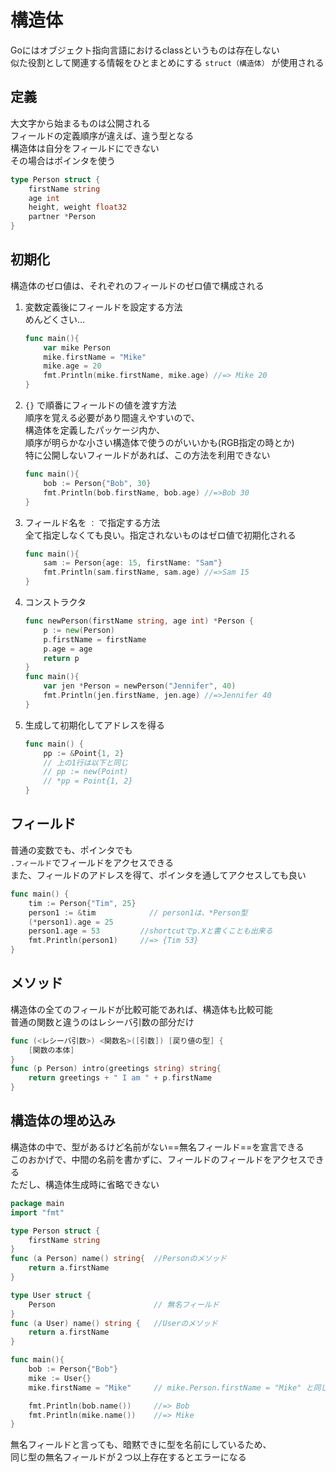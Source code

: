 # 構造体

Goにはオブジェクト指向言語におけるclassというものは存在しない  
似た役割として関連する情報をひとまとめにする `struct（構造体）` が使用される

## 定義

大文字から始まるものは公開される  
フィールドの定義順序が違えば、違う型となる  
構造体は自分をフィールドにできない  
その場合はポインタを使う
```go
type Person struct {
    firstName string 
    age int
    height, weight float32
    partner *Person
}
```

## 初期化

構造体のゼロ値は、それぞれのフィールドのゼロ値で構成される
1. 変数定義後にフィールドを設定する方法  
    めんどくさい...
    ```go
    func main(){
        var mike Person
        mike.firstName = "Mike"
        mike.age = 20
        fmt.Println(mike.firstName, mike.age) //=> Mike 20
    }
    ```
2. `{}` で順番にフィールドの値を渡す方法  
    順序を覚える必要があり間違えやすいので、  
    構造体を定義したパッケージ内か、  
    順序が明らかな小さい構造体で使うのがいいかも(RGB指定の時とか)  
    特に公開しないフィールドがあれば、この方法を利用できない
    ```go
    func main(){
        bob := Person{"Bob", 30}
        fmt.Println(bob.firstName, bob.age) //=>Bob 30
    }
    ```
3. フィールド名を `：` で指定する方法  
    全て指定しなくても良い。指定されないものはゼロ値で初期化される
    ```go
    func main(){
        sam := Person{age: 15, firstName: "Sam"}
        fmt.Println(sam.firstName, sam.age) //=>Sam 15
    }
    ```
4. コンストラクタ
    ```go
    func newPerson(firstName string, age int) *Person {
        p := new(Person)
        p.firstName = firstName
        p.age = age
        return p
    }
    func main(){
        var jen *Person = newPerson("Jennifer", 40)
        fmt.Println(jen.firstName, jen.age) //=>Jennifer 40
    }
    ```
5. 生成して初期化してアドレスを得る
    ```go
    func main() {
        pp := &Point{1, 2}
        // 上の1行は以下と同じ
        // pp := new(Point)
        // *pp = Point{1, 2}
    }
    ```

## フィールド

普通の変数でも、ポインタでも  
`.フィールド`でフィールドをアクセスできる  
また、フィールドのアドレスを得て、ポインタを通してアクセスしても良い
```go
func main() {
    tim := Person{"Tim", 25}
    person1 := &tim            // person1は、*Person型
    (*person1).age = 25
    person1.age = 53         //shortcutでp.Xと書くことも出来る
    fmt.Println(person1)     //=> {Tim 53}
}
```

## メソッド

構造体の全てのフィールドが比較可能であれば、構造体も比較可能  
普通の関数と違うのはレシーバ引数の部分だけ
```go
func (<レシーバ引数>) <関数名>([引数]) [戻り値の型] {
    [関数の本体]
}
func (p Person) intro(greetings string) string{
    return greetings + " I am " + p.firstName
}
```

## 構造体の埋め込み

構造体の中で、型があるけど名前がない==無名フィールド==を宣言できる  
このおかげで、中間の名前を書かずに、フィールドのフィールドをアクセスできる  
ただし、構造体生成時に省略できない
```go
package main 
import "fmt"

type Person struct {
    firstName string 
}
func (a Person) name() string{  //Personのメソッド
    return a.firstName
}

type User struct {
    Person                      // 無名フィールド
}
func (a User) name() string {   //Userのメソッド
    return a.firstName
}

func main(){
    bob := Person{"Bob"}
    mike := User{}
    mike.firstName = "Mike"     // mike.Person.firstName = "Mike" と同じ

    fmt.Println(bob.name())     //=> Bob
    fmt.Println(mike.name())    //=> Mike
}
```
無名フィールドと言っても、暗黙できに型を名前にしているため、  
同じ型の無名フィールドが２つ以上存在するとエラーになる
